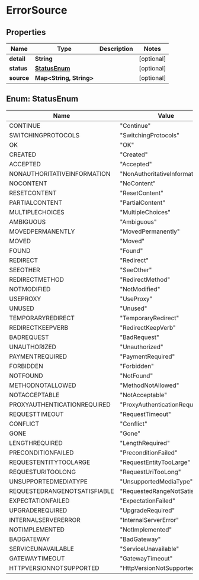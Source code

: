 
# ErrorSource

## Properties
Name | Type | Description | Notes
------------ | ------------- | ------------- | -------------
**detail** | **String** |  |  [optional]
**status** | [**StatusEnum**](#StatusEnum) |  |  [optional]
**source** | **Map&lt;String, String&gt;** |  |  [optional]


<a name="StatusEnum"></a>
## Enum: StatusEnum
Name | Value
---- | -----
CONTINUE | &quot;Continue&quot;
SWITCHINGPROTOCOLS | &quot;SwitchingProtocols&quot;
OK | &quot;OK&quot;
CREATED | &quot;Created&quot;
ACCEPTED | &quot;Accepted&quot;
NONAUTHORITATIVEINFORMATION | &quot;NonAuthoritativeInformation&quot;
NOCONTENT | &quot;NoContent&quot;
RESETCONTENT | &quot;ResetContent&quot;
PARTIALCONTENT | &quot;PartialContent&quot;
MULTIPLECHOICES | &quot;MultipleChoices&quot;
AMBIGUOUS | &quot;Ambiguous&quot;
MOVEDPERMANENTLY | &quot;MovedPermanently&quot;
MOVED | &quot;Moved&quot;
FOUND | &quot;Found&quot;
REDIRECT | &quot;Redirect&quot;
SEEOTHER | &quot;SeeOther&quot;
REDIRECTMETHOD | &quot;RedirectMethod&quot;
NOTMODIFIED | &quot;NotModified&quot;
USEPROXY | &quot;UseProxy&quot;
UNUSED | &quot;Unused&quot;
TEMPORARYREDIRECT | &quot;TemporaryRedirect&quot;
REDIRECTKEEPVERB | &quot;RedirectKeepVerb&quot;
BADREQUEST | &quot;BadRequest&quot;
UNAUTHORIZED | &quot;Unauthorized&quot;
PAYMENTREQUIRED | &quot;PaymentRequired&quot;
FORBIDDEN | &quot;Forbidden&quot;
NOTFOUND | &quot;NotFound&quot;
METHODNOTALLOWED | &quot;MethodNotAllowed&quot;
NOTACCEPTABLE | &quot;NotAcceptable&quot;
PROXYAUTHENTICATIONREQUIRED | &quot;ProxyAuthenticationRequired&quot;
REQUESTTIMEOUT | &quot;RequestTimeout&quot;
CONFLICT | &quot;Conflict&quot;
GONE | &quot;Gone&quot;
LENGTHREQUIRED | &quot;LengthRequired&quot;
PRECONDITIONFAILED | &quot;PreconditionFailed&quot;
REQUESTENTITYTOOLARGE | &quot;RequestEntityTooLarge&quot;
REQUESTURITOOLONG | &quot;RequestUriTooLong&quot;
UNSUPPORTEDMEDIATYPE | &quot;UnsupportedMediaType&quot;
REQUESTEDRANGENOTSATISFIABLE | &quot;RequestedRangeNotSatisfiable&quot;
EXPECTATIONFAILED | &quot;ExpectationFailed&quot;
UPGRADEREQUIRED | &quot;UpgradeRequired&quot;
INTERNALSERVERERROR | &quot;InternalServerError&quot;
NOTIMPLEMENTED | &quot;NotImplemented&quot;
BADGATEWAY | &quot;BadGateway&quot;
SERVICEUNAVAILABLE | &quot;ServiceUnavailable&quot;
GATEWAYTIMEOUT | &quot;GatewayTimeout&quot;
HTTPVERSIONNOTSUPPORTED | &quot;HttpVersionNotSupported&quot;



